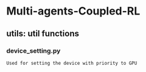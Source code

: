# Multi-agents-Coupled-RL

## utils: util functions

### device_setting.py 
    Used for setting the device with priority to GPU

### 